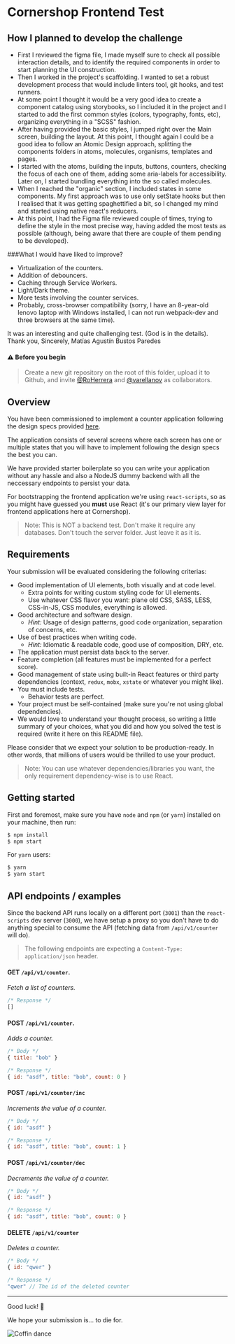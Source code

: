 # Cornershop Frontend Test

## How I planned to develop the challenge
- First I reviewed the figma file, I made myself sure to check all possible interaction details,
and to identify the required components in order to start planning the UI construction.
- Then I worked in the project's scaffolding. I wanted to set a robust development
process that would include linters tool, git hooks, and test runners.
- At some point I thought it would be a very good idea to create a component catalog
using storybooks, so I included it in the project and I started to add the first
common styles (colors, typography, fonts, etc), organizing everything in a "SCSS"
fashion.
- After having provided the basic styles, I jumped right over the Main screen,
building the layout. At this point, I thought again I could be a good idea to follow
an Atomic Design approach, splitting the components folders in atoms, molecules,
organisms, templates and pages.
- I started with the atoms, building the inputs, buttons, counters, checking the focus
of each one of them, adding some aria-labels for accessibility. Later on, I started bundling
everything into the so called molecules.
- When I reached the "organic" section, I included states in some components. My first
approach was to use only setState hooks but then I realised that it was getting
spaghettified a bit, so I changed my mind and started using native react's reducers.
- At this point, I had the Figma file reviewed couple of times, trying to define the
style in the most precise way, having added the most tests as possible (although,
 being aware that there are couple of them pending to be developed).
 
 ###What I would have liked to improve?
 - Virtualization of the counters.
 - Addition of debouncers.
 - Caching through Service Workers.
 - Light/Dark theme.
 - More tests involving the counter services.
 - Probably, cross-browser compatibility (sorry, I have an 8-year-old lenovo laptop
 with Windows installed, I can not run webpack-dev and three browsers at the same time).
 
 It was an interesting and quite challenging test. (God is in the details).
 Thank you,
 Sincerely,
 Matías Agustín Bustos Paredes    

#### ⚠️ Before you begin

> Create a new git repository on the root of this folder, upload it to Github, and invite [@RoHerrera](https://github.com/RoHerrera) and [@varellanov](https://github.com/varellanov) as collaborators.

## Overview

You have been commissioned to implement a counter application following the design specs provided [here](https://www.figma.com/file/6CnuM0Gj9oiwi2AV9vXLRH/Counters-for-the-web?node-id=0%3A1).

The application consists of several screens where each screen has one or multiple states that you will have to implement following the design specs the best you can.

We have provided starter boilerplate so you can write your application without any hassle and also a NodeJS dummy backend with all the neccessary endpoints to persist your data.

For bootstrapping the frontend application we're using `react-scripts`, so as you might have guessed you **must** use React (it's our primary view layer for frontend applications here at Cornershop).

> Note: This is NOT a backend test. Don't make it require any databases. Don't touch the server folder. Just leave it as it is.

## Requirements

Your submission will be evaluated considering the following criterias:

- Good implementation of UI elements, both visually and at code level.
  - Extra points for writing custom styling code for UI elements.
  - Use whatever CSS flavor you want: plane old CSS, SASS, LESS, CSS-in-JS, CSS modules, everything is allowed.
- Good architecture and software design.
  - _Hint:_ Usage of design patterns, good code organization, separation of concerns, etc. 
- Use of best practices when writing code.
  - _Hint:_ Idiomatic & readable code, good use of composition, DRY, etc.
- The application must persist data back to the server.
- Feature completion (all features must be implemented for a perfect score).
- Good management of state using built-in React features or third party dependencies (context, `redux`, `mobx`, `xstate` or whatever you might like).
- You must include tests.
  - Behavior tests are perfect.
- Your project must be self-contained (make sure you're not using global dependencies).
- We would love to understand your thought process, so writing a little summary of your choices, what you did and how you solved the test is required (write it here on this README file).

Please consider that we expect your solution to be production-ready. In other words, that millions of users would be thrilled to use your product.

> Note: You can use whatever dependencies/libraries you want, the only requirement dependency-wise is to use React.

## Getting started

First and foremost, make sure you have `node` and `npm` (or `yarn`) installed on your machine, then run:

```bash
$ npm install
$ npm start
```

For `yarn` users:

```bash
$ yarn
$ yarn start
```

## API endpoints / examples

Since the backend API runs locally on a different port (`3001`) than the `react-scripts` dev server (`3000`), we have setup a proxy so you don't have to do anything special to consume the API (fetching data from `/api/v1/counter` will do).

> The following endpoints are expecting a `Content-Type: application/json` header.

#### **GET** `/api/v1/counter`.

_Fetch a list of counters._
```javascript
/* Response */
[]
```

#### **POST** `/api/v1/counter`.

_Adds a counter._

```javascript
/* Body */
{ title: "bob" }

/* Response */
{ id: "asdf", title: "bob", count: 0 }
```

#### **POST** `/api/v1/counter/inc`
_Increments the value of a counter._
```javascript
/* Body */
{ id: "asdf" }

/* Response */
{ id: "asdf", title: "bob", count: 1 }
```

#### **POST** `/api/v1/counter/dec`
_Decrements the value of a counter._

```javascript
/* Body */
{ id: "asdf" }

/* Response */
{ id: "asdf", title: "bob", count: 0 }
```

#### **DELETE** `/api/v1/counter`
_Deletes a counter._

```javascript
/* Body */
{ id: "qwer" }

/* Response */
"qwer" // The id of the deleted counter
```
---

Good luck! 🎉

We hope your submission is… to die for.

![Coffin dance](coffin.gif)
